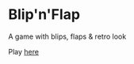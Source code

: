 Blip'n'Flap
==========

A game with blips, flaps & retro look

Play [here](https://iovar.github.io/blipnflap/)
